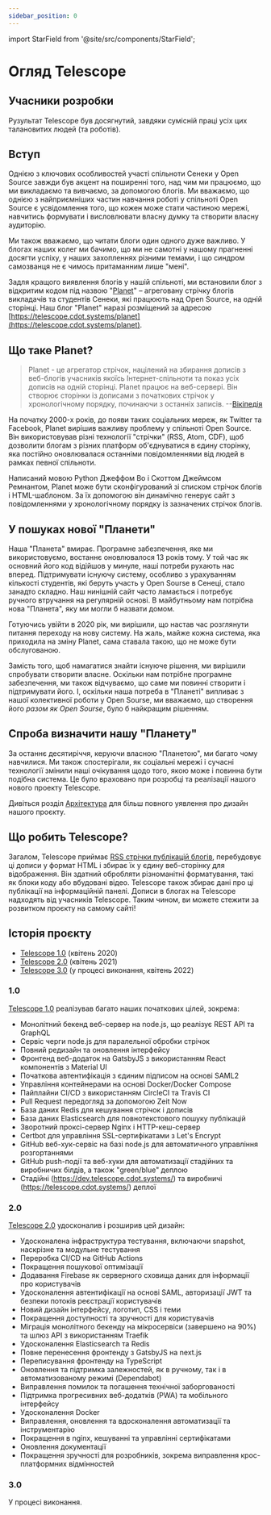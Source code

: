 ```yaml
---
sidebar_position: 0
---
```


import StarField from '@site/src/components/StarField';

# Огляд Telescope

## Учасники розробки

Рузультат Telescope був досягнутий, завдяки сумісній праці усіх цих талановитих людей (та роботів).

<StarField />

## Вступ

Однією з ключових особливостей участі спільноти Сенеки у Open Source завжди був акцент на поширенні того, над чим ми працюємо, що ми викладаємо та вивчаємо, за допомогою блогів. Ми вважаємо, що однією з найприємніших частин навчання роботі у спільноті Open Source є усвідомлення того, що кожен може стати частиною мережі, навчитись формувати і висловлювати власну думку та створити власну аудиторію.

Ми також вважаємо, що читати блоги один одного дуже важливо. У блогах наших колег ми бачимо, що ми не самотні у нашому прагненні досягти успіху, у наших захопленнях різними темами, і що синдром самозванця не є чимось притаманним лише "мені".

Задля кращого виявлення блогів у нашій спільноті, ми встановили блог з відкритим кодом під назвою "[Planet](<https://en.wikipedia.org/wiki/Planet_(software)>)" – агреговану
стрічку блогів викладачів та студентів Сенеки, які працюють над Open Source, на одній сторінці. Наш блог "Planet" наразі розміщений за адресою [https://telescope.cdot.systems/planet](https://telescope.cdot.systems/planet).

## Що таке Planet?

> Planet - це агрегатор стрічок, націлений на збирання дописів з веб-блогів учасників якоїсь Інтернет-спільноти та показ усіх дописів на одній сторінці. Planet працює на веб-сервері. Він створює сторінки із дописами з початкових стрічок у хронологічному порядку, починаючи з останніх записів. --[Вікіпедія](<https://en.wikipedia.org/wiki/Planet_(software)>)

На початку 2000-х років, до появи таких соціальних мереж, як Twitter та Facebook, Planet вирішив важливу проблему у спільноті Open Source. Він використовував різні технології "стрічки" (RSS, Atom, CDF), щоб дозволити блогам з різних платформ об'єднуватися в єдину сторінку, яка постійно оновлювалася останніми повідомленнями від людей в рамках певної спільноти.

Написаний мовою Python Джеффом Во і Скоттом Джеймсом Ремнантом,
Planet може бути сконфігурований зі списком стрічок блогів і HTML-шаблоном. За їх допомогою він динамічно генерує сайт з повідомленнями у хронологічному порядку із зазначених стрічок блогів.

## У пошуках нової "Планети"

Наша "Планета" вмирає. Програмне забезпечення, яке ми використовуємо, востаннє оновлювалося 13 років тому. У той час як основний його  код відійшов у минуле, наші потреби  рухають нас вперед. Підтримувати існуючу систему, особливо з урахуванням кількості студентів, які беруть участь у Open Sourse в Сенеці, стало занадто складно. Наш нинішній  сайт часто ламається і потребує ручного втручання на регулярній основі. В майбутньому нам потрібна нова "Планета", яку ми могли б назвати домом.

Готуючись увійти в 2020 рік, ми вирішили, що настав час розглянути питання переходу на нову систему. На жаль, майже кожна система, яка приходила на зміну Planet, сама ставала такою, що не може бути обслугованою.

Замість того, щоб намагатися знайти існуюче рішення, ми вирішили спробувати створити власне. Оскільки нам потрібне програмне забезпечення, ми також відчуваємо, що саме ми повинні створити і підтримувати його. І, оскільки наша потреба в "Планеті" випливає з нашої колективної роботи у Open Sourse, ми вважаємо, що створення його _разом як Open Sourse_, було б найкращим рішенням.

## Спроба визначити нашу "Планету"

За останнє десятиріччя, керуючи власною "Планетою", ми багато чому навчилися. Ми також спостерігали, як соціальні мережі і сучасні технології змінили наші очікування щодо того, якою може і повинна бути подібна система. Це було враховано при розробці та реалізації нашого нового проекту Telescope.

Дивіться розділ [Архітектура](architecture.md) для більш повного уявлення про дизайн нашого проєкту.

## Що робить Telescope?

Загалом, Telescope приймає [RSS стрічки публікацій блогів](https://rss.com/blog/rss-feed-for-blog/), перебудовує ці дописи у формат HTML і збирає їх у єдину веб-сторінку для відображення. Він здатний обробляти різноманітні форматування, такі як блоки коду або вбудовані відео. Telescope також збирає дані про ці публікації на інформаційній панелі. Дописи в блогах на Telescope надходять від учасників Telescope. Таким чином, ви можете стежити за розвитком проєкту на самому сайті!

## Історія проєкту

- [Telescope 1.0](https://blog.humphd.org/telescope-1-0-0-or-dave-is-once-again-asking-for-a-blog/) (квітень 2020)
- [Telescope 2.0](https://blog.humphd.org/telescope-2-0/) (квітень 2021)
- [Telescope 3.0](https://blog.humphd.org/toward-telescope-3-0/) (у процесі виконання, квітень 2022)

### 1.0

[Telescope 1.0](https://github.com/Seneca-CDOT/telescope/releases/tag/1.0.0) реалізував багато наших початкових цілей, зокрема:

- Монолітний бекенд веб-сервер на node.js, що реалізує REST API та GraphQL
- Сервіс черги node.js для паралельної обробки стрічок
- Повний редизайн та оновлення інтерфейсу
- Фронтенд веб-додаток на GatsbyJS з використанням React компонентів з Material UI
- Початкова автентифікація з єдиним підписом на основі SAML2
- Управління контейнерами на основі Docker/Docker Compose
- Пайплайни CI/CD з використанням CircleCI та Travis CI
- Pull Request передогляд за допомогою Zeit Now
- База даних Redis для кешування стрічок і дописів
- База даних Elasticsearch для повнотекстового пошуку публікацій
- Зворотний проксі-сервер Nginx і HTTP-кеш-сервер
- Certbot для управління SSL-сертифікатами з Let's Encrypt
- GitHub веб-хук-сервіс на базі node.js для автоматичного управління розгортаннями
- GitHub push-події та веб-хуки для автоматизації стадійних та виробничих білдів, а також "green/blue" деплою
- Стадійні (<https://dev.telescope.cdot.systems/>) та виробничі (<https://telescope.cdot.systems/>) деплої

### 2.0

[Telescope 2.0](https://github.com/Seneca-CDOT/telescope/releases/tag/2.0.0) удосконалив і розширив цей дизайн:

- Удосконалена інфраструктура тестування, включаючи snapshot, наскрізне та модульне тестування
- Переробка CI/CD на GitHub Actions
- Покращення пошукової оптимізації
- Додавання Firebase як серверного сховища даних для інформації про користувачів
- Удосконалення автентифікації на основі SAML, авторизації JWT та безпеки потоків реєстрації користувачів
- Новий дизайн інтерфейсу, логотип, CSS і теми
- Покращення доступності та зручності для користувачів
- Міграція монолітного бекенду на мікросервіси (завершено на 90%) та шлюз API з використанням Traefik
- Удосконалення Elasticsearch та Redis
- Повне перенесення фронтенду з GatsbyJS на next.js
- Переписування фронтенду на TypeScript
- Оновлення та підтримка залежностей, як в ручному, так і в автоматизованому режимі (Dependabot)
- Виправлення помилок та погашення технічної заборгованості
- Підтримка прогресивних веб-додатків (PWA) та мобільного інтерфейсу
- Удосконалення Docker
- Виправлення, оновлення та вдосконалення автоматизації та інструментарію
- Покращення в nginx, кешуванні та управлінні сертифікатами
- Оновлення документації
- Покращення зручності для розробників, зокрема виправлення крос-платформних відмінностей

### 3.0

У процесі виконання.

